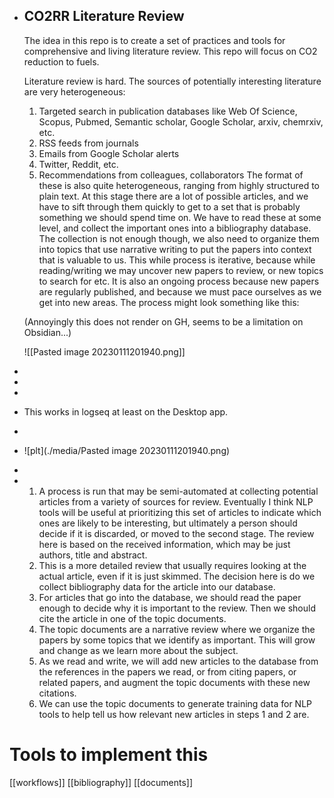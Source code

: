 - CO2RR Literature Review
  ----------------------------------------
  
  The idea in this repo is to create a set of practices and tools for comprehensive and living literature review. This repo will focus on CO2 reduction to fuels. 
  
  Literature review is hard.  The sources of potentially interesting literature are very heterogeneous:
  1. Targeted search in publication databases like Web Of Science, Scopus, Pubmed, Semantic scholar, Google Scholar, arxiv, chemrxiv, etc.
  2. RSS feeds from journals
  3. Emails from Google Scholar alerts
  4. Twitter, Reddit, etc.
  5. Recommendations from colleagues, collaborators
  The format of these is also quite heterogeneous, ranging from highly structured to plain text.  At this stage there are a lot of possible articles, and we have to sift through them quickly to get to a set that is probably something we should spend time on. We have to read these at some level, and collect the important ones into a bibliography database. The collection is not enough though, we also need to organize them into topics that use narrative writing to put the papers into context that is valuable to us. This while process is iterative, because while reading/writing we may uncover new papers to review, or new topics to search for etc. It is also an ongoing process because new papers are regularly published, and because we must pace ourselves as we get into new areas. The process might look something like this:
  
  (Annoyingly this does not render on GH, seems to be a limitation on Obsidian...)
  
  ![[Pasted image 20230111201940.png]]
-
-
-
- This works in logseq at least on the Desktop app.
-
- ![plt](./media/Pasted image 20230111201940.png)
-
- 1. A process is run that may be semi-automated at collecting potential articles from a variety of sources for review. Eventually I think NLP tools will be useful at prioritizing this set of articles to indicate which ones are likely to be interesting, but ultimately a person should decide if it is discarded, or moved to the second stage. The review here is based on the received information, which may be just authors, title and abstract.
  2. This is a more detailed review that usually requires looking at the actual article, even if it is just skimmed. The decision here is do we collect bibliography data for the article into our database. 
  3. For articles that go into the database, we should read the paper enough to decide why it is important to the review. Then we should cite the article in one of the topic documents.
  4. The topic documents are a narrative review where we organize the papers by some topics that we identify as important. This will grow and change as we learn more about the subject. 
  5. As we read and write, we will add new articles to the database from the references in the papers we read, or from citing papers, or related papers, and augment the topic documents with these new citations.
  6. We can use the topic documents to generate training data for NLP tools to help tell us how relevant new articles in steps 1 and 2 are.

# Tools to implement this

[[workflows]]
[[bibliography]]
[[documents]]
